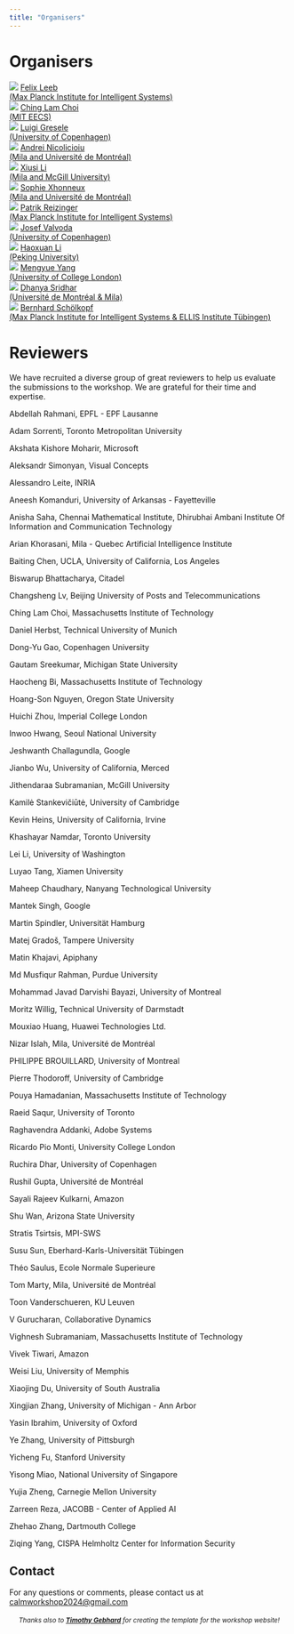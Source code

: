 ```yaml
---
title: "Organisers"
---
```


# Organisers


<div class="list-of-people">
    <div class="person">
        <td><img src="/organizer_felix.jpeg"></td>
        <td><a href="https://felixludos.com/">Felix Leeb <br>(Max Planck Institute for Intelligent Systems)</a></td>
    </div>
    <div class="person">
        <td><img src="/organizer_ching_lam.jpeg"></td>
        <td><a href="https://chinglamchoi.github.io/cchoi/">Ching Lam Choi<br>(MIT EECS)</a></td>
    </div>
    <div class="person">
        <td><img src="/organizer_luigi.jpeg"></td>
        <td><a href="https://lgresele.github.io/">Luigi Gresele<br>(University of Copenhagen)</a></td>
    </div>
    <div class="person">
        <td><img src="/organizer_andrei.jpeg"></td>
        <td><a href="https://andreinicolicioiu.github.io/">Andrei Nicolicioiu <br>(Mila and Université de Montréal)</a></td>
    </div>
    <div class="person">
        <td><img src="/organizer_xiusi.jpeg"></td>
        <td><a href="https://lixiusi.github.io/">Xiusi Li<br>(Mila and McGill University)</a></td>
    </div>
    <div class="person">
        <td><img src="/organizer_sophie.jpeg"></td>
        <td><a href="https://scholar.google.co.uk/citations?user=9TQM9k4AAAAJ&hl=en">Sophie Xhonneux <br>(Mila and Université de Montréal)</a></td>
    </div>
    <div class="person">
        <td><img src="/organizer_patrik.jpeg"></td>
        <td><a href="https://rpatrik96.github.io/">Patrik Reizinger<br>(Max Planck Institute for Intelligent Systems)</a></td>
    </div>
    <div class="person">
        <td><img src="/organizer_josef.jpeg"></td>
        <td><a href="https://valvoda.github.io/">Josef Valvoda <br>(University of Copenhagen)</a></td>
    </div>
    <div class="person">
        <td><img src="/organizer_haoxuan.jpeg"></td>
        <td><a href="https://scholar.google.com/citations?user=gtDqiucAAAAJ&hl=en">Haoxuan Li<br>(Peking University)</a></td>
    </div>
    <div class="person">
        <td><img src="/organizer_mengyue.webp"></td>
        <td><a href="https://ymy4323460.github.io/">Mengyue Yang <br>(University of College London)</a></td>
    </div>
    <div class="person">
        <td><img src="/organizer_dhanya.webp"></td>
        <td><a href="https://www.dsridhar.com/">Dhanya Sridhar<br>(Université de Montréal & Mila)</a></td>
    </div>
    <div class="person">
        <td><img src="/bernhard.jpg"></td>
        <td><a href="https://is.mpg.de/~bs">Bernhard Schölkopf <br>(Max Planck Institute for Intelligent Systems & ELLIS Institute Tübingen)</a></td>
    </div>
</div>

<p id="reviewers">

# Reviewers

We have recruited a diverse group of great reviewers to help us evaluate the submissions to the workshop. We are grateful for their time and expertise.

Abdellah Rahmani, EPFL - EPF Lausanne

Adam Sorrenti, Toronto Metropolitan University

Akshata Kishore Moharir, Microsoft

Aleksandr Simonyan, Visual Concepts

Alessandro Leite, INRIA

Aneesh Komanduri, University of Arkansas - Fayetteville

Anisha Saha, Chennai Mathematical Institute, Dhirubhai Ambani Institute Of Information and Communication Technology

Arian Khorasani, Mila - Quebec Artificial Intelligence Institute

Baiting Chen, UCLA, University of California, Los Angeles

Biswarup Bhattacharya, Citadel

Changsheng Lv, Beijing University of Posts and Telecommunications

Ching Lam Choi, Massachusetts Institute of Technology

Daniel Herbst, Technical University of Munich

Dong-Yu Gao, Copenhagen University

Gautam Sreekumar, Michigan State University

Haocheng Bi, Massachusetts Institute of Technology

Hoang-Son Nguyen, Oregon State University

Huichi Zhou, Imperial College London

Inwoo Hwang, Seoul National University

Jeshwanth Challagundla, Google

Jianbo Wu, University of California, Merced

Jithendaraa Subramanian, McGill University

Kamilė Stankevičiūtė, University of Cambridge

Kevin Heins, University of California, Irvine

Khashayar Namdar, Toronto University

Lei Li, University of Washington

Luyao Tang, Xiamen University

Maheep Chaudhary, Nanyang Technological University

Mantek Singh, Google

Martin Spindler, Universität Hamburg

Matej Gradoš, Tampere University

Matin Khajavi, Apiphany

Md Musfiqur Rahman, Purdue University

Mohammad Javad Darvishi Bayazi, University of Montreal

Moritz Willig, Technical University of Darmstadt

Mouxiao Huang, Huawei Technologies Ltd.

Nizar Islah, Mila, Université de Montréal

PHILIPPE BROUILLARD, University of Montreal

Pierre Thodoroff, University of Cambridge

Pouya Hamadanian, Massachusetts Institute of Technology

Raeid Saqur, University of Toronto

Raghavendra Addanki, Adobe Systems

Ricardo Pio Monti, University College London

Ruchira Dhar, University of Copenhagen

Rushil Gupta, Université de Montréal

Sayali Rajeev Kulkarni, Amazon

Shu Wan, Arizona State University

Stratis Tsirtsis, MPI-SWS

Susu Sun, Eberhard-Karls-Universität Tübingen

Théo Saulus, Ecole Normale Superieure

Tom Marty, Mila, Université de Montréal

Toon Vanderschueren, KU Leuven

V Gurucharan, Collaborative Dynamics

Vighnesh Subramaniam, Massachusetts Institute of Technology

Vivek Tiwari, Amazon

Weisi Liu, University of Memphis

Xiaojing Du, University of South Australia

Xingjian Zhang, University of Michigan - Ann Arbor

Yasin Ibrahim, University of Oxford

Ye Zhang, University of Pittsburgh

Yicheng Fu, Stanford University

Yisong Miao, National University of Singapore

Yujia Zheng, Carnegie Mellon University

Zarreen Reza, JACOBB - Center of Applied AI

Zhehao Zhang, Dartmouth College

Ziqing Yang, CISPA Helmholtz Center for Information Security

<!-- From an initial, limited call of action, we have a list of 34 confirmed reviewers.  -->

<!-- Adam Li, Columbia University

Alexander Hägele, ETHZ - ETH Zurich

Biwei Huang, Carnegie Mellon University

Bohdan Kivva, University of Chicago

Bryon Aragam, University of Chicago

Chandler Squires, Massachusetts Institute of Technology

Cian Eastwood, University of Edinburgh

Daniel Malinsky, Johns Hopkins University

Davide Talon, Università degli Studi di Genova, Istituto Italiano di Tecnologia

Dhanya Sridhar, Université de Montréal and Mila-Quebec AI Institute

Furui Liu, Huawei Technologies Ltd.

Gargi Balasubramaniam, University of Illinois, Urbana Champaign

Gemma Elyse Moran, Columbia University

Goutham Rajendran, University of Chicago

Hamza Keurti, ETHZ - ETH Zurich

Ignavier Ng, Carnegie Mellon University

Jack Brady, Texas A&M

Jason Hartford, Montreal Institute for Learning Algorithms, University of Montreal, University of Montreal

Jeffrey Adams, University of Copenhagen

Johann Brehmer, Qualcomm AI Research

Jovana Mitrovic, DeepMind

Junzhe Zhang, Columbia University

Kartik Ahuja, Montreal Institute for Learning Algorithms

Kevin Muyuan Xia, Columbia University

Michel Besserve, Max Planck Institute for Intelligent Systems, Tübingen

Mingming Gong, University of Melbourne

Patrick Burauel, California Institute of Technology

Phillip Lippe, University of Amsterdam

Pim De Haan, University of Amsterdam

Ricardo Pio Monti, Meta

Ruibo Tu, KTH Royal Institute of Technology, Stockholm, Sweden

Sebastien Lachapelle, University of Montreal

Sergio Hernan Garrido Mejia, Max Planck Institute for Intelligent Systems, Tübingen

Shantanu Gupta, Carnegie Mellon University

Shohei Shimizu, Shiga University

Shruti Joshi, École de technologie supérieure

T. Anderson Keller, University of Amsterdam

Vitoria Barin Pacela, Montreal Institute for Learning Algorithms, University of Montreal, Université de Montréal

Yujia Zheng, Carnegie Mellon University -->

## Contact

For any questions or comments, please contact us at <calmworkshop2024@gmail.com>

<div style="width: 100%; font-size: smaller; text-align: center; margin-top: 18px;">
    <em>Thanks also to <strong><a href="https://timothygebhard.de">Timothy Gebhard</a></strong> for creating the template for the workshop website!</em>
</div>
